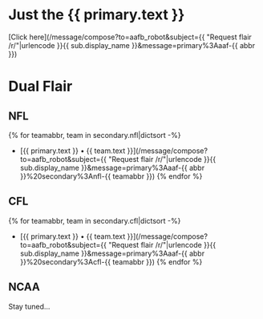 # Just the {{ primary.text }}

[Click here](/message/compose?to=aafb_robot&subject={{ "Request flair /r/"|urlencode }}{{ sub.display_name }}&message=primary%3Aaaf-{{ abbr }})

# Dual Flair

## NFL

{% for teamabbr, team in secondary.nfl|dictsort -%}
* [{{ primary.text }} • {{ team.text }}](/message/compose?to=aafb_robot&subject={{ "Request flair /r/"|urlencode }}{{ sub.display_name }}&message=primary%3Aaaf-{{ abbr }}%20secondary%3Anfl-{{ teamabbr }})
{% endfor %}

## CFL

{% for teamabbr, team in secondary.cfl|dictsort -%}
* [{{ primary.text }} • {{ team.text }}](/message/compose?to=aafb_robot&subject={{ "Request flair /r/"|urlencode }}{{ sub.display_name }}&message=primary%3Aaaf-{{ abbr }}%20secondary%3Acfl-{{ teamabbr }})
{% endfor %}

## NCAA

Stay tuned...
